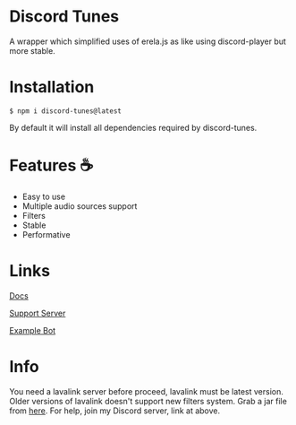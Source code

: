 # Discord Tunes
A wrapper which simplified uses of erela.js as like using discord-player but more stable.

# Installation
```
$ npm i discord-tunes@latest
```
By default it will install all dependencies required by discord-tunes.

# Features ☕
- Easy to use
- Multiple audio sources support
- Filters
- Stable
- Performative

# Links
[Docs]()

[Support Server](https://discord.gg/3JCCHjv6ZK)

[Example Bot](https://github.com/dragonfirefox/discord-tunes/tree/main/example)


# Info
You need a lavalink server before proceed, lavalink must be latest version. Older versions of lavalink doesn't support new filters system. Grab a jar file from [here](https://github.com/freyacodes/Lavalink/releases). For help, join my Discord server, link at above.
